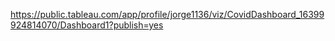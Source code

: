 
https://public.tableau.com/app/profile/jorge1136/viz/CovidDashboard_16399924814070/Dashboard1?publish=yes
